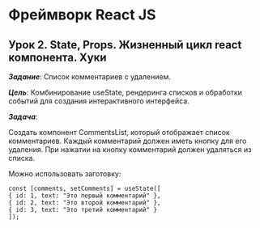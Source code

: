 # Фреймворк React JS

## Урок 2. State, Props. Жизненный цикл react компонента. Хуки

***Задание***: Список комментариев с удалением.

***Цель***: Комбинирование useState, рендеринга списков и обработки событий для создания интерактивного интерфейса.

***Задача***:

Создать компонент CommentsList, который отображает список комментариев. Каждый комментарий должен иметь кнопку для его удаления. При нажатии на кнопку комментарий должен удаляться из списка.

Можно использовать заготовку:

```
const [comments, setComments] = useState([
{ id: 1, text: "Это первый комментарий" },
{ id: 2, text: "Это второй комментарий" },
{ id: 3, text: "Это третий комментарий" }
]);
```
